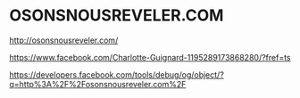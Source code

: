 
# OSONSNOUSREVELER.COM

<http://osonsnousreveler.com/>

<https://www.facebook.com/Charlotte-Guignard-1195289173868280/?fref=ts>

<https://developers.facebook.com/tools/debug/og/object/?q=http%3A%2F%2Fosonsnousreveler.com%2F>


<!--

rsync -avn --delete --progress --exclude='.git/' --exclude='.*' ~/Sites/osonsnousreveler.com/revelation-1/ ~/Dropbox/osons_nous_reveler/site/

-->

